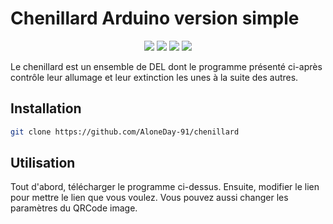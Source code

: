 # Chenillard Arduino version simple

<p align="center">
  <a href="https://www.python.org/"><img src="https://img.shields.io/badge/Made%20with-Python-1f425f.svg"/></a>
  <a href="https://github.com/AloneDay-91/Project-QR-Code-Python/releases"><img src="https://img.shields.io/github/downloads/AloneDay-91/Project-QR-Code-Python/total.svg"/></a>
  <a href="https://github.com/AloneDay-91/Project-QR-Code-Python/releases/tag/v1.0.0"><img src="https://badge.fury.io/gh/AloneDay-91%2FProject-QR-Code-Python.svg"/></a>
  <a href="https://github.com/ellerbrock/open-source-badges/"><img src="https://badges.frapsoft.com/os/v1/open-source.svg?v=103"/></a>
</p>

Le chenillard est un ensemble de DEL dont le programme présenté ci-après contrôle leur allumage et leur extinction les unes à la suite des autres.

## Installation
```bash
git clone https://github.com/AloneDay-91/chenillard
```
## Utilisation
Tout d'abord, télécharger le programme ci-dessus. Ensuite, modifier le lien pour mettre le lien que vous voulez. Vous pouvez aussi changer les paramètres du QRCode image.
